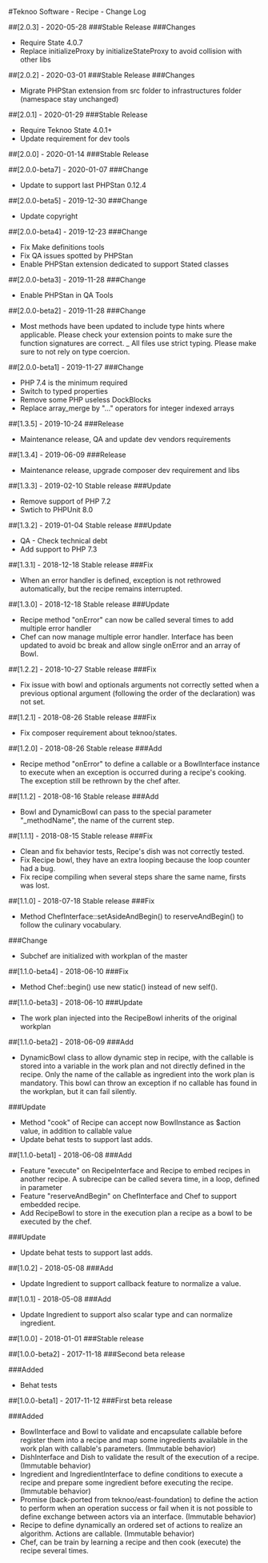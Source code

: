 #Teknoo Software - Recipe - Change Log

##[2.0.3] - 2020-05-28
###Stable Release
###Changes
- Require State 4.0.7
- Replace initializeProxy by initializeStateProxy to avoid collision with other libs

##[2.0.2] - 2020-03-01
###Stable Release
###Changes
- Migrate PHPStan extension from src folder to infrastructures folder (namespace stay unchanged)

##[2.0.1] - 2020-01-29
###Stable Release
- Require Teknoo State 4.0.1+
- Update requirement for dev tools

##[2.0.0] - 2020-01-14
###Stable Release

##[2.0.0-beta7] - 2020-01-07
###Change
- Update to support last PHPStan 0.12.4

##[2.0.0-beta5] - 2019-12-30
###Change
- Update copyright

##[2.0.0-beta4] - 2019-12-23
###Change
- Fix Make definitions tools
- Fix QA issues spotted by PHPStan
- Enable PHPStan extension dedicated to support Stated classes

##[2.0.0-beta3] - 2019-11-28
###Change
- Enable PHPStan in QA Tools

##[2.0.0-beta2] - 2019-11-28
###Change
- Most methods have been updated to include type hints where applicable. Please check your extension points to make sure the function signatures are correct.
_ All files use strict typing. Please make sure to not rely on type coercion.

##[2.0.0-beta1] - 2019-11-27
###Change
- PHP 7.4 is the minimum required
- Switch to typed properties
- Remove some PHP useless DockBlocks
- Replace array_merge by "..." operators for integer indexed arrays

##[1.3.5] - 2019-10-24
###Release
- Maintenance release, QA and update dev vendors requirements

##[1.3.4] - 2019-06-09
###Release
- Maintenance release, upgrade composer dev requirement and libs

##[1.3.3] - 2019-02-10
Stable release
###Update
- Remove support of PHP 7.2
- Swtich to PHPUnit 8.0

##[1.3.2] - 2019-01-04
Stable release
###Update
- QA - Check technical debt
- Add support to PHP 7.3

##[1.3.1] - 2018-12-18
Stable release
###Fix
- When an error handler is defined, exception is not rethrowed automatically, but the recipe remains interrupted.

##[1.3.0] - 2018-12-18
Stable release
###Update
- Recipe method "onError" can now be called several times to add multiple error handler
- Chef can now manage multiple error handler. Interface has been updated to avoid bc break and allow single onError
  and an array of Bowl.

##[1.2.2] - 2018-10-27
Stable release
###Fix
- Fix issue with bowl and optionals arguments not correctly setted when a previous optional argument
(following the order of the declaration) was not set. 

##[1.2.1] - 2018-08-26
Stable release
###Fix
- Fix composer requirement about teknoo/states.

##[1.2.0] - 2018-08-26
Stable release
###Add
- Recipe method "onError" to define a callable or a BowlInterface instance to execute when an exception
is occurred during a recipe's cooking. The exception still be rethrown by the chef after.

##[1.1.2] - 2018-08-16
Stable release
###Add
- Bowl and DynamicBowl can pass to the special parameter "_methodName", the name of the current step.

##[1.1.1] - 2018-08-15
Stable release
###Fix
- Clean and fix behavior tests, Recipe's dish was not correctly tested.
- Fix Recipe bowl, they have an extra looping because the loop counter had a bug.
- Fix recipe compiling when several steps share the same name, firsts was lost.

##[1.1.0] - 2018-07-18
Stable release
###Fix
- Method ChefInterface::setAsideAndBegin() to reserveAndBegin() to follow the culinary vocabulary.

###Change
- Subchef are initialized with workplan of the master

##[1.1.0-beta4] - 2018-06-10
###Fix
- Method Chef::begin() use new static() instead of new self().

##[1.1.0-beta3] - 2018-06-10
###Update
- The work plan injected into the RecipeBowl inherits of the original workplan

##[1.1.0-beta2] - 2018-06-09
###Add
- DynamicBowl class to allow dynamic step in recipe, with the callable is stored into a variable in the work plan
and not directly defined in the recipe. Only the name of the callable as ingredient into the work plan is mandatory.
This bowl can throw an exception if no callable has found in the workplan, but it can fail silently. 

###Update
- Method "cook" of Recipe can accept now BowlInstance as $action value, in addition to callable value
- Update behat tests to support last adds.

##[1.1.0-beta1] - 2018-06-08
###Add
- Feature "execute" on RecipeInterface and Recipe to embed recipes in another recipe. A subrecipe can be
called severa time, in a loop, defined in parameter
- Feature "reserveAndBegin" on ChefInterface and Chef to support embedded recipe.
- Add RecipeBowl to store in the execution plan a recipe as a bowl to be executed by the chef.

###Update
- Update behat tests to support last adds.

##[1.0.2] - 2018-05-08
###Add
- Update Ingredient to support callback feature to normalize a value.

##[1.0.1] - 2018-05-08
###Add
- Update Ingredient to support also scalar type and can normalize ingredient.

##[1.0.0] - 2018-01-01
###Stable release

##[1.0.0-beta2] - 2017-11-18
###Second beta release

###Added
- Behat tests

##[1.0.0-beta1] - 2017-11-12
###First beta release

###Added
- BowlInterface and Bowl to validate and encapsulate callable before
register them into a recipe and map some ingredients available in the
work plan with callable's parameters. (Immutable behavior)
- DishInterface and Dish to validate the result of the execution of a
recipe. (Immutable behavior)
- Ingredient and IngredientInterface to define conditions to execute
a recipe and prepare some ingredient before executing the recipe.
(Immutable behavior)
- Promise (back-ported from teknoo/east-foundation) to define the action
to perform when an operation success or fail when it is not possible
to define exchange between actors via an interface. (Immutable behavior)
- Recipe to define dynamically an ordered set of actions to realize an
algorithm. Actions are callable. (Immutable behavior)
- Chef, can be train by learning a recipe and then cook (execute) the
recipe several times.
